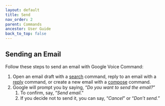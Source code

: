```yaml
---
layout: default
title: Send
nav_order: 2
parent: Commands
ancestor: User Guide
back_to_top: false
---
```


## Sending an Email

Follow these steps to send an email with Google Voice Command:

1. Open an email draft with a [search](https://egoranuchin.github.io/ea-billing-platform-test/user-guide/commands/search.html) command, reply to an email with a [reply](https://egoranuchin.github.io/ea-billing-platform-test/user-guide/commands/reply.html) command, or create a new email with a [compose](https://egoranuchin.github.io/ea-billing-platform-test/user-guide/commands/compose.html) command.
2. Google will prompt you by saying, “*Do you want to send the email?*”
    1. To confirm, say, “*Send email*.”
    2. If you decide not to send it, you can say, “*Cancel*” or “*Don’t send.*”
